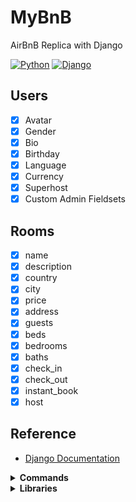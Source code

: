 # MyBnB

AirBnB Replica with Django

[![Python](https://img.shields.io/badge/Python-3.7.4-blue.svg)](https://shields.io/) [![Django](https://img.shields.io/badge/Django-2.2.6-blue.svg)](https://shields.io/)

## Users

- [x] Avatar
- [x] Gender
- [x] Bio
- [x] Birthday
- [x] Language
- [x] Currency
- [x] Superhost
- [x] Custom Admin Fieldsets

## Rooms

- [x] name
- [x] description
- [x] country
- [x] city
- [x] price
- [x] address
- [x] guests
- [x] beds
- [x] bedrooms
- [x] baths
- [x] check_in
- [x] check_out
- [x] instant_book
- [x] host

## Reference

- <a href="https://docs.djangoproject.com/en/2.2/">Django Documentation</a>

<details><summary><b>Commands</b></summary>

<p>

- python manage.py makemigrations
- python manage.py migrate
- python manage.py createsuperuser
- python manage.py runserver

</p>
</details>

<details><summary><b>Libraries</b></summary>

<p>

- <a href="https://github.com/SmileyChris/django-countries">Django Countries</a>

</p>
</details>
